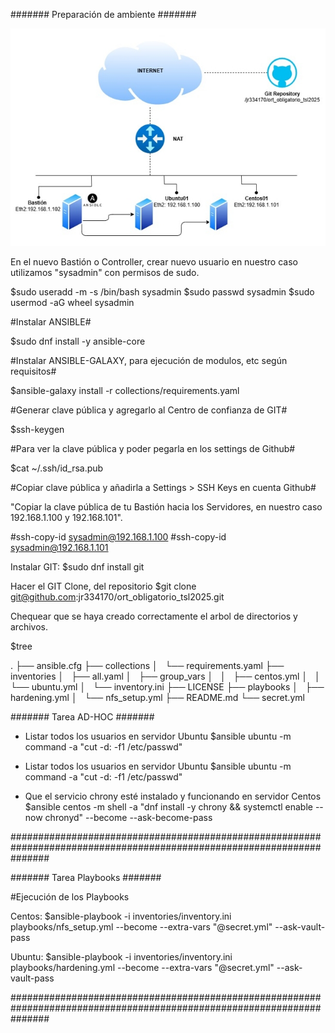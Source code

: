 ####### Preparación de ambiente #######

![Diagrama de red](docs/img/Diagrama_red.jpg)

En el nuevo Bastión o Controller, crear nuevo usuario en nuestro caso utilizamos "sysadmin" con permisos de sudo.

$sudo useradd -m -s /bin/bash sysadmin
$sudo passwd sysadmin
$sudo usermod -aG wheel sysadmin

#Instalar ANSIBLE#

$sudo dnf install -y ansible-core

#Instalar ANSIBLE-GALAXY, para ejecución de modulos, etc según requisitos#

$ansible-galaxy install -r collections/requirements.yaml

#Generar clave pública y agregarlo al Centro de confianza de GIT#

$ssh-keygen

#Para ver la clave pública y poder pegarla en los settings de Github#

$cat ~/.ssh/id_rsa.pub

#Copiar clave pública y añadirla a Settings > SSH Keys en cuenta Github#

"Copiar la clave pública de tu Bastión hacia los Servidores, en nuestro caso 192.168.1.100 y 192.168.101".

#ssh-copy-id sysadmin@192.168.1.100
#ssh-copy-id sysadmin@192.168.1.101

Instalar GIT:
$sudo dnf install git

Hacer el GIT Clone, del repositorio
$git clone git@github.com:jr334170/ort_obligatorio_tsl2025.git

Chequear que se haya creado correctamente el arbol de directorios y archivos.

$tree

.
├── ansible.cfg
├── collections
│   └── requirements.yaml
├── inventories
│   ├── all.yaml
│   ├── group_vars
│   │   ├── centos.yml
│   │   └── ubuntu.yml
│   └── inventory.ini
├── LICENSE
├── playbooks
│   ├── hardening.yml
│   └── nfs_setup.yml
├── README.md
└── secret.yml

####### Tarea AD-HOC #######

- Listar todos los usuarios en servidor Ubuntu
$ansible ubuntu -m command -a "cut -d: -f1 /etc/passwd"

- Listar todos los usuarios en servidor Ubuntu
$ansible ubuntu -m command -a "cut -d: -f1 /etc/passwd"

- Que el servicio chrony esté instalado y funcionando en servidor Centos
$ansible centos -m shell -a "dnf install -y chrony && systemctl enable --now chronyd" --become --ask-become-pass

#######################################################################################################################

####### Tarea Playbooks #######


#Ejecución de los Playbooks

Centos:
 $ansible-playbook -i inventories/inventory.ini playbooks/nfs_setup.yml --become --extra-vars "@secret.yml" --ask-vault-pass





Ubuntu:
 $ansible-playbook -i inventories/inventory.ini playbooks/hardening.yml --become --extra-vars "@secret.yml" --ask-vault-pass






#######################################################################################################################

